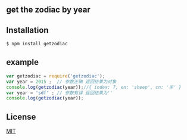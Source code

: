 ## get the zodiac by year

## Installation

```bash
$ npm install getzodiac
```

## example

```js
var getzodiac = require('getzodiac');
var year = 2015 ;  // 参数正确 返回结果为对象
console.log(getzodiac(year));//{ index: 7, en: 'sheep', cn: '羊' }
var year = 'sdf' ; // 参数有误 返回结果为''
console.log(getzodiac(year)); 
```

## License

  [MIT](LICENSE)

